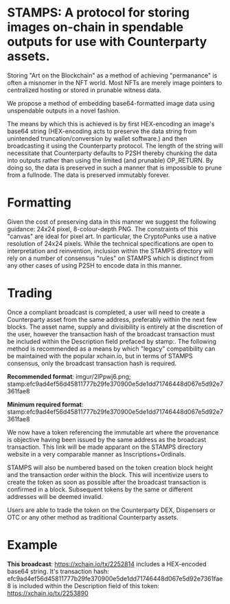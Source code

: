 # STAMPS: A protocol for storing images on-chain in spendable outputs for use with Counterparty assets.

Storing "Art on the Blockchain" as a method of achieving "permanance" is often a misnomer in the NFT world. Most NFTs are merely image pointers to centralized hosting or stored in prunable witness data.

We propose a method of embedding base64-formatted image data using unspendable outputs in a novel fashion.

The means by which this is achieved is by first HEX-encoding an image's base64 string (HEX-encoding acts to preserve the data string from unintended truncation/conversion by wallet software.) and then broadcasting it using the Counterparty protocol. The length of the string will necessitate that Counterparty defaults to P2SH thereby chunking the data into outputs rather than using the limited (and prunable) OP_RETURN.  By doing so, the data is preserved in such a manner that is impossible to prune from a fullnode. The data is preserved immutably forever.

# Formatting

Given the cost of preserving data in this manner we suggest the following guidance: 24x24 pixel, 8-colour-depth PNG. The constraints of this "canvas" are ideal for pixel art. In particular, the CryptoPunks use a native resolution of 24x24 pixels. While the technical specifications are open to interpretation and reinvention, inclusion within the STAMPS directory will rely on a number of consensus "rules" on STAMPS which is distinct from any other cases of using P2SH to encode data in this manner.

# Trading

Once a compliant broadcast is completed, a user will need to create a Counterparty asset from the same address, preferably within the next few blocks. The asset name, supply and divisibility is entirely at the discretion of the user, however the transaction hash of the broadcast transaction must be included within the Description field prefaced by stamp:. The following method is recommended as a means by which "legacy" compatibility can be maintained with the popular xchain.io, but in terms of STAMPS consensus, only the broadcast transaction hash is required.

**Recommended format**: imgur/2lPpwj6.png; stamp:efc9ad4ef56d45811777b29fe370900e5de1dd71746448d067e5d92e7361fae8

**Minimum required format**: stamp:efc9ad4ef56d45811777b29fe370900e5de1dd71746448d067e5d92e7361fae8

We now have a token referencing the immutable art where the provenance is objective having been issued by the same address as the broadcast transaction. This link will be made apparant on the STAMPS directory website in a very comparable manner as Inscriptions+Ordinals.

STAMPS will also be numbered based on the token creation block height and the transaction order within the block. This will incentivize users to create the token as soon as possible after the broadcast transaction is confirmed in a block. Subsequent tokens by the same or different addresses will be deemed invalid.

Users are able to trade the token on the Counterparty DEX, Dispensers or OTC or any other method as traditional Counterparty assets.

# Example

**This broadcast**: https://xchain.io/tx/2252814 includes a HEX-encoded base64 string. It's transaction hash: efc9ad4ef56d45811777b29fe370900e5de1dd71746448d067e5d92e7361fae8 is included within the Description field of this token: https://xchain.io/tx/2253890
